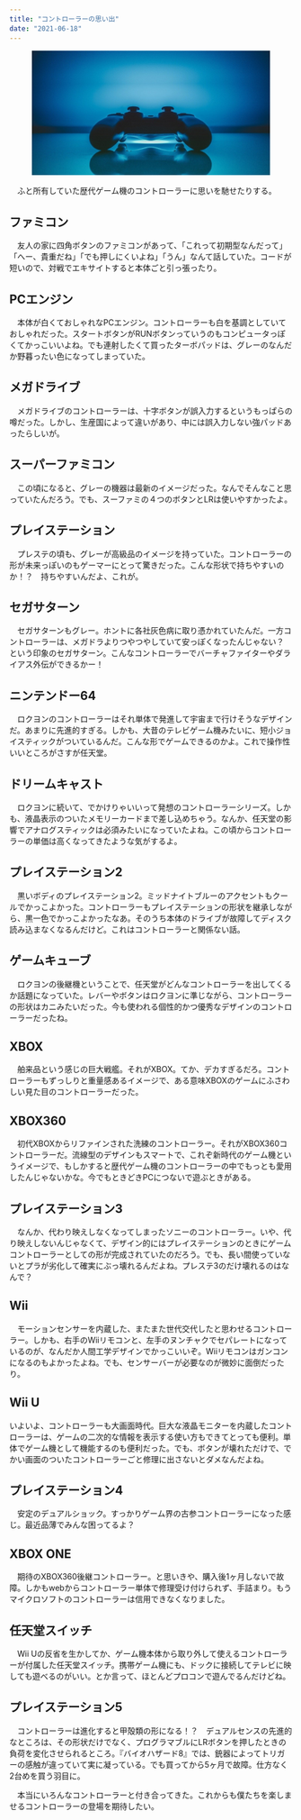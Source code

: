 ```yaml
---
title: "コントローラーの思い出"
date: "2021-06-18"
---
```


<figure>

![](assets/n982d4c9dd2d9_d0ae3e2530f71dec6b2615e3818943c8.jpg)

</figure>

　ふと所有していた歴代ゲーム機のコントローラーに思いを馳せたりする。

## ファミコン

　友人の家に四角ボタンのファミコンがあって、「これって初期型なんだって」「へー、貴重だね」「でも押しにくいよね」「うん」なんて話していた。コードが短いので、対戦でエキサイトすると本体ごと引っ張ったり。

## PCエンジン

　本体が白くておしゃれなPCエンジン。コントローラーも白を基調としていておしゃれだった。スタートボタンがRUNボタンっていうのもコンピュータっぽくてかっこいいよね。でも連射したくて買ったターボパッドは、グレーのなんだか野暮ったい色になってしまっていた。

## メガドライブ

　メガドライブのコントローラーは、十字ボタンが誤入力するというもっぱらの噂だった。しかし、生産国によって違いがあり、中には誤入力しない強パッドあったらしいが。

## スーパーファミコン

　この頃になると、グレーの機器は最新のイメージだった。なんでそんなこと思っていたんだろう。でも、スーファミの４つのボタンとLRは使いやすかったよ。

## プレイステーション

　プレステの頃も、グレーが高級品のイメージを持っていた。コントローラーの形が未来っぽいのもゲーマーにとって驚きだった。こんな形状で持ちやすいのか！？　持ちやすいんだよ、これが。

## セガサターン

　セガサターンもグレー。ホントに各社灰色病に取り憑かれていたんだ。一方コントローラーは、メガドラよりつやつやしていて安っぽくなったんじゃない？　という印象のセガサターン。こんなコントローラーでバーチャファイターやダライアス外伝ができるかー！

## ニンテンドー64

　ロクヨンのコントローラーはそれ単体で発進して宇宙まで行けそうなデザインだ。あまりに先進的すぎる。しかも、大昔のテレビゲーム機みたいに、短小ジョイスティックがついているんだ。こんな形でゲームできるのかよ。これで操作性いいところがさすが任天堂。

## ドリームキャスト

　ロクヨンに続いて、でかけりゃいいって発想のコントローラーシリーズ。しかも、液晶表示のついたメモリーカードまで差し込めちゃう。なんか、任天堂の影響でアナログスティックは必須みたいになっていたよね。この頃からコントローラーの単価は高くなってきたような気がするよ。

## プレイステーション2

　黒いボディのプレイステーション2。ミッドナイトブルーのアクセントもクールでかっこよかった。コントローラーもプレイステーションの形状を継承しながら、黒一色でかっこよかったなあ。そのうち本体のドライブが故障してディスク読み込まなくなるんだけど。これはコントローラーと関係ない話。

## ゲームキューブ

　ロクヨンの後継機ということで、任天堂がどんなコントローラーを出してくるか話題になっていた。レバーやボタンはロクヨンに準じながら、コントローラーの形状はカニみたいだった。今も使われる個性的かつ優秀なデザインのコントローラーだったね。

## XBOX

　舶来品という感じの巨大戦艦。それがXBOX。てか、デカすぎるだろ。コントローラーもずっしりと重量感あるイメージで、ある意味XBOXのゲームにふさわしい見た目のコントローラーだった。

## XBOX360

　初代XBOXからリファインされた洗練のコントローラー。それがXBOX360コントローラーだ。流線型のデザインもスマートで、これぞ新時代のゲーム機というイメージで、もしかすると歴代ゲーム機のコントローラーの中でもっとも愛用したんじゃないかな。今でもときどきPCにつないで遊ぶときがある。

## プレイステーション3

　なんか、代わり映えしなくなってしまったソニーのコントローラー。いや、代り映えしないんじゃなくて、デザイン的にはプレイステーションのときにゲームコントローラーとしての形が完成されていたのだろう。でも、長い間使っていないとプラが劣化して確実にぶっ壊れるんだよね。プレステ3のだけ壊れるのはなんで？

## Wii

　モーションセンサーを内蔵した、またまた世代交代したと思わせるコントローラー。しかも、右手のWiiリモコンと、左手のヌンチャクでセパレートになっているのが、なんだか人間工学デザインでかっこいいぞ。Wiiリモコンはガンコンになるのもよかったよね。でも、センサーバーが必要なのが微妙に面倒だったり。

## Wii U

いよいよ、コントローラーも大画面時代。巨大な液晶モニターを内蔵したコントローラーは、ゲームの二次的な情報を表示する使い方もできてとっても便利。単体でゲーム機として機能するのも便利だった。でも、ボタンが壊れただけで、でかい画面のついたコントローラーごと修理に出さないとダメなんだよね。

## プレイステーション4

　安定のデュアルショック。すっかりゲーム界の古参コントローラーになった感じ。最近品薄でみんな困ってるよ？

## XBOX ONE

　期待のXBOX360後継コントローラー。と思いきや、購入後1ヶ月しないで故障。しかもwebからコントローラー単体で修理受け付けられず、手詰まり。もうマイクロソフトのコントローラーは信用できなくなりました。

## 任天堂スイッチ

　Wii Uの反省を生かしてか、ゲーム機本体から取り外して使えるコントローラーが付属した任天堂スイッチ。携帯ゲーム機にも、ドックに接続してテレビに映しても遊べるのがいい。とか言って、ほとんどプロコンで遊んでるんだけどね。

## プレイステーション5

　コントローラーは進化すると甲殻類の形になる！？　デュアルセンスの先進的なところは、その形状だけでなく、プログラマブルにLRボタンを押したときの負荷を変化させられるところ。『バイオハザード8』では、銃器によってトリガーの感触が違っていて実に凝っている。でも買ってから5ヶ月で故障。仕方なく2台めを買う羽目に。

　本当にいろんなコントローラーと付き合ってきた。これからも僕たちを楽しませるコントローラーの登場を期待したい。
